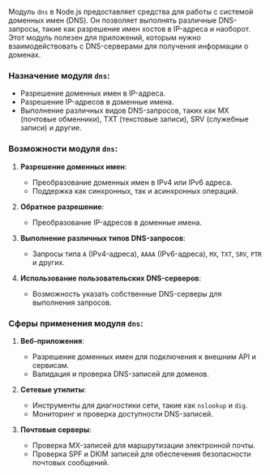 Модуль `dns` в Node.js предоставляет средства для работы с системой доменных имен (DNS). Он позволяет выполнять различные DNS-запросы, такие как разрешение имен хостов в IP-адреса и наоборот. Этот модуль полезен для приложений, которым нужно взаимодействовать с DNS-серверами для получения информации о доменах.

### Назначение модуля `dns`:

- Разрешение доменных имен в IP-адреса.
- Разрешение IP-адресов в доменные имена.
- Выполнение различных видов DNS-запросов, таких как MX (почтовые обменники), TXT (текстовые записи), SRV (служебные записи) и другие.

### Возможности модуля `dns`:

1. **Разрешение доменных имен**:
   - Преобразование доменных имен в IPv4 или IPv6 адреса.
   - Поддержка как синхронных, так и асинхронных операций.

2. **Обратное разрешение**:
   - Преобразование IP-адресов в доменные имена.

3. **Выполнение различных типов DNS-запросов**:
   - Запросы типа `A` (IPv4-адреса), `AAAA` (IPv6-адреса), `MX`, `TXT`, `SRV`, `PTR` и других.

4. **Использование пользовательских DNS-серверов**:
   - Возможность указать собственные DNS-серверы для выполнения запросов.

### Сферы применения модуля `dns`:

1. **Веб-приложения**:
   - Разрешение доменных имен для подключения к внешним API и сервисам.
   - Валидация и проверка DNS-записей для доменов.

2. **Сетевые утилиты**:
   - Инструменты для диагностики сети, такие как `nslookup` и `dig`.
   - Мониторинг и проверка доступности DNS-записей.

3. **Почтовые серверы**:
   - Проверка MX-записей для маршрутизации электронной почты.
   - Проверка SPF и DKIM записей для обеспечения безопасности почтовых сообщений.
